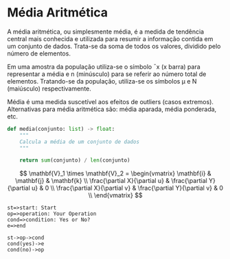 # Média Aritmética
A média aritmética, ou simplesmente média, é a medida de tendência central mais conhecida e utilizada para resumir a informação contida em um conjunto de dados. Trata-se da soma de todos os valores, dividido pelo número de elementos.

Em uma amostra da população utiliza-se o símbolo ¯x  (x barra) para representar a média e n (minúsculo) para se referir ao número total de elementos. Tratando-se da população, utiliza-se os símbolos μ e N (maiúsculo) respectivamente.

Média é uma medida suscetível aos efeitos de outliers (casos extremos). Alternativas para média aritmética são: média aparada, média ponderada, etc.

```python
def media(conjunto: list) -> float:
    """
    Calcula a média de um conjunto de dados
    """

    return sum(conjunto) / len(conjunto)
```

$$
\mathbf{V}_1 \times \mathbf{V}_2 =  \begin{vmatrix}
\mathbf{i} & \mathbf{j} & \mathbf{k} \\
\frac{\partial X}{\partial u} &  \frac{\partial Y}{\partial u} & 0 \\
\frac{\partial X}{\partial v} &  \frac{\partial Y}{\partial v} & 0 \\
\end{vmatrix}
$$

```flow
st=>start: Start
op=>operation: Your Operation
cond=>condition: Yes or No?
e=>end

st->op->cond
cond(yes)->e
cond(no)->op
```